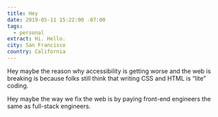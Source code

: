 ```yaml
---
title: Hey
date: 2019-05-11 15:22:00 -07:00
tags:
  - personal
extract: Hi. Hello.
city: San Francisco
country: California
---
```


Hey maybe the reason why accessibility is getting worse and the web is breaking is because folks still think that writing CSS and HTML is “lite” coding.

Hey maybe the way we fix the web is by paying front-end engineers the same as full-stack engineers.
